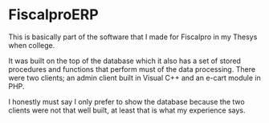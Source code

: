 FiscalproERP
============
This is basically part of the software that I made for Fiscalpro in my Thesys when college.

It was built on the top of the database which it also has a set of stored procedures and functions that perform must of the
data processing. There were two clients; an admin client built in Visual C++ and an e-cart module in PHP.

I honestly must say I only prefer to show the database because the two clients were not that well built, at least that is what my experience says.
